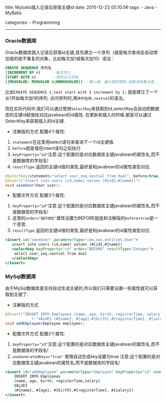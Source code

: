 title: Mybatis插入记录后获取主键id
date: 2015-12-23 05:10:56
tags:
	- Java
	- MyBatis

categories:
	- Programming


---


### Oracle数据库
Oracle数据库插入记录后获取id主键,首先建立一个序列（就是每次查询会自动增加值的绝不重复的对象，比如每次加1或每次加10）语法：
```sql
CREATE SEQUENCE 序列名
[INCREMENT BY n]     --每次加几
[START WITH n]       --序列从几开始
[{MAXVALUE/ MINVALUE n|NOMAXVALUE}] --最小值、最大值的限制,或者没有最大值.
```
比如`CREATE SEQUENCE s_test start with 1 increment by 1;` 
就是建立了一个从1开始每次加1的序列.
访问序列时,用`序列名称.nextval`的语法。

而在实际代码中,我们可以通过使用`SelectKey`来获取到id,selectKey会自动把数据库的主键id赋值给对应javabean的id属性.
在更新和插入的时候,都是可以通过SelectKey来获取插入的id主键.

<!-- more -->

- 注解版的方式
配置4个属性:
1. `statement`在这里用select语句来查询下一个id主键值.
2. `before`就是值在insert语句之前执行
3. `keyProperty="id"`注意:这个配置的是对应数据库主键javabean的属性名,而不是数据库的字段名!
4. `resultType` 返回的主键id值的类型,最好是和javabean的id属性类型对应.

```java
@SelectKey(statement="select user_seq.nextval from dual", before=true, keyProperty="id", resultType=Integer.class)
@Insert("insert into users (id,name) values (#{id},#{name})")
void saveUser(User user);
```

- 配置文件方式
配置3个属性:
1. `keyProperty="id"`注意:这个配置的是对应数据库主键javabean的属性名,而不是数据库的字段名!
2. 这里的`order="BEFORE"`属性设置为BEFORE就是和注解版的`before=true`是一个意思.
3. `resultType` 返回的主键id值的类型,最好是和javabean的id属性类型对应.

```xml
<insert id="saveUser" parameterType="com.xxx.entities.User">
   insert into users (id,name) values (#{id},#{name})
   <selectKey keyProperty="id" order="BEFORE" resultType="Integer">
    select user_seq.nextval from dual
   </selectKey>
</insert>
```

### MySql数据库

由于MySql数据库是支持自动生成主键的,所以我们只需要设置一些属性就可以获取到主键了.

- 注解版的方式

```java
@Insert("INSERT INTO Employees (name, age, birth, registerTime, salary) "
			+ "VALUES (#{name}, #{age},#{birth},#{registerTime}, #{salary})")
void addEmployee(Employee employee);
```

- 配置文件方式
配置2个属性:
1. `keyProperty="id"`注意:这个配置的是对应数据库主键javabean的属性名,而不是数据库的字段名!
2. `useGeneratedKeys="true"` 使用自动生成key设置为true  注意:这个配置的是对应数据库主键javabean的属性名,而不是数据库的字段名!

```xml
<insert id="addEmployee" parameterType="Employee" keyProperty="id" useGeneratedKeys="true">
	INSERT INTO Employees
	(name, age, birth, registerTime,salary)
	VALUES
	(#{name}, #{age}, #{birth},#{registerTime}, #{salary})
</insert>
```